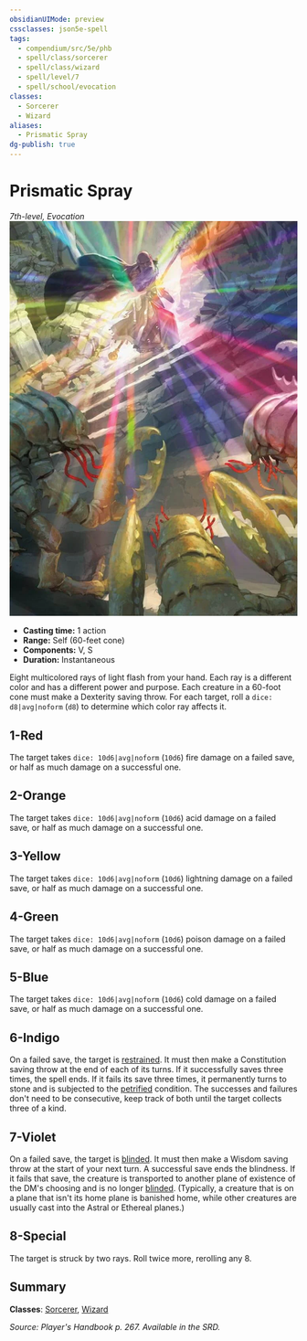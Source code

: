```yaml
---
obsidianUIMode: preview
cssclasses: json5e-spell
tags:
  - compendium/src/5e/phb
  - spell/class/sorcerer
  - spell/class/wizard
  - spell/level/7
  - spell/school/evocation
classes:
  - Sorcerer
  - Wizard
aliases:
  - Prismatic Spray
dg-publish: true
---
```

# Prismatic Spray
*7th-level, Evocation*  
![](https://raw.githubusercontent.com/5etools-mirror-2/5etools-img/main/spells/PHB/Prismatic%20Spray.webp#right)  

- **Casting time:** 1 action
- **Range:** Self (60-feet cone)
- **Components:** V, S
- **Duration:** Instantaneous

Eight multicolored rays of light flash from your hand. Each ray is a different color and has a different power and purpose. Each creature in a 60-foot cone must make a Dexterity saving throw. For each target, roll a `dice: d8|avg|noform` (`d8`) to determine which color ray affects it.

## 1-Red

The target takes `dice: 10d6|avg|noform` (`10d6`) fire damage on a failed save, or half as much damage on a successful one.

## 2-Orange

The target takes `dice: 10d6|avg|noform` (`10d6`) acid damage on a failed save, or half as much damage on a successful one.

## 3-Yellow

The target takes `dice: 10d6|avg|noform` (`10d6`) lightning damage on a failed save, or half as much damage on a successful one.

## 4-Green

The target takes `dice: 10d6|avg|noform` (`10d6`) poison damage on a failed save, or half as much damage on a successful one.

## 5-Blue

The target takes `dice: 10d6|avg|noform` (`10d6`) cold damage on a failed save, or half as much damage on a successful one.

## 6-Indigo

On a failed save, the target is [restrained](/3-Mechanics/CLI/rules/conditions.md#restrained). It must then make a Constitution saving throw at the end of each of its turns. If it successfully saves three times, the spell ends. If it fails its save three times, it permanently turns to stone and is subjected to the [petrified](/3-Mechanics/CLI/rules/conditions.md#petrified) condition. The successes and failures don't need to be consecutive, keep track of both until the target collects three of a kind.

## 7-Violet

On a failed save, the target is [blinded](/3-Mechanics/CLI/rules/conditions.md#blinded). It must then make a Wisdom saving throw at the start of your next turn. A successful save ends the blindness. If it fails that save, the creature is transported to another plane of existence of the DM's choosing and is no longer [blinded](/3-Mechanics/CLI/rules/conditions.md#blinded). (Typically, a creature that is on a plane that isn't its home plane is banished home, while other creatures are usually cast into the Astral or Ethereal planes.)

## 8-Special

The target is struck by two rays. Roll twice more, rerolling any 8.

## Summary

**Classes**: [Sorcerer](/Admin/CLI/classes/sorcerer.md), [Wizard](/Admin/CLI/classes/wizard.md)

*Source: Player's Handbook p. 267. Available in the SRD.*